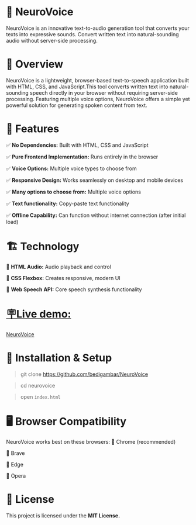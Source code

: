 # 📌 NeuroVoice
NeuroVoice is an innovative text-to-audio generation tool that converts your texts into expressive sounds. Convert written text into natural-sounding audio without server-side processing.

# 📝 Overview
NeuroVoice is a lightweight, browser-based text-to-speech application built with HTML, CSS, and JavaScript.This tool converts written text into natural-sounding speech directly in your browser without requiring server-side processing. Featuring multiple voice options, NeuroVoice offers a simple yet powerful solution for generating spoken content from text.

# 🚀 Features
✅ **No Dependencies:** Built with HTML, CSS and JavaScript

✅ **Pure Frontend Implementation:** Runs entirely in the browser

✅ **Voice Options:** Multiple voice types to choose from

✅ **Responsive Design:** Works seamlessly on desktop and mobile devices

✅ **Many options to choose from:** Multiple voice options

✅ **Text functionality:** Copy-paste text functionality

✅ **Offline Capability:** Can function without internet connection (after initial load)

# 🏗 Technology
🔹 **HTML Audio:** Audio playback and control

🔹 **CSS Flexbox:** Creates responsive, modern UI

🔹 **Web Speech API:** Core speech synthesis functionality

# <ins>🪧Live demo:</ins>
[NeuroVoice]()

# 🔧 Installation & Setup
> git clone https://github.com/bedigambar/NeuroVoice

>cd neurovoice

>open `index.html`

# 🖥 Browser Compatibility
NeuroVoice works best on these browsers:
🔹 Chrome (recommended)

🔹 Brave

🔹 Edge

🔹 Opera

# 📜 License
This project is licensed under the **MIT License.**
